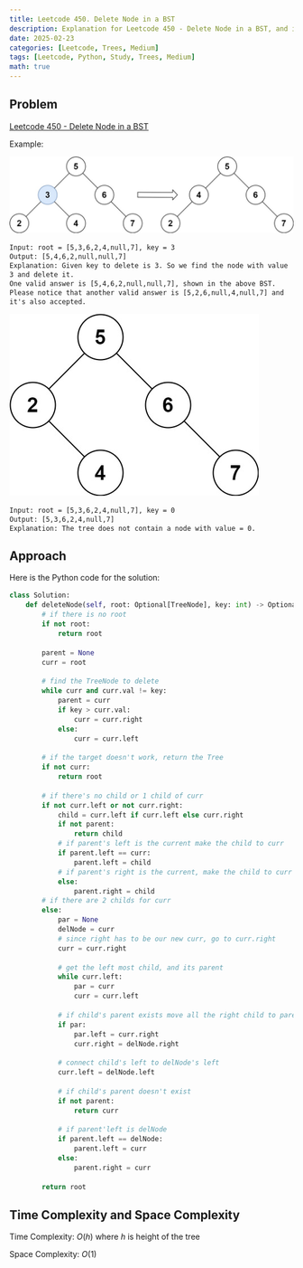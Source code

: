 ```yaml
---
title: Leetcode 450. Delete Node in a BST
description: Explanation for Leetcode 450 - Delete Node in a BST, and its solution in Python.
date: 2025-02-23
categories: [Leetcode, Trees, Medium]
tags: [Leetcode, Python, Study, Trees, Medium]
math: true
---
```


## Problem
[Leetcode 450 - Delete Node in a BST](https://leetcode.com/problems/delete-node-in-a-bst/description/)

Example:

![Desktop View](/assets/img/leetcode/leetcode_450-1.jpg)
```
Input: root = [5,3,6,2,4,null,7], key = 3
Output: [5,4,6,2,null,null,7]
Explanation: Given key to delete is 3. So we find the node with value 3 and delete it.
One valid answer is [5,4,6,2,null,null,7], shown in the above BST.
Please notice that another valid answer is [5,2,6,null,4,null,7] and it's also accepted.
```

![Desktop View](/assets/img/leetcode/leetcode_450-2.jpg)
```
Input: root = [5,3,6,2,4,null,7], key = 0
Output: [5,3,6,2,4,null,7]
Explanation: The tree does not contain a node with value = 0.
```

## Approach


Here is the Python code for the solution:
```python
class Solution:
    def deleteNode(self, root: Optional[TreeNode], key: int) -> Optional[TreeNode]:
        # if there is no root
        if not root:
            return root

        parent = None
        curr = root

        # find the TreeNode to delete
        while curr and curr.val != key:
            parent = curr
            if key > curr.val:
                curr = curr.right
            else:
                curr = curr.left
        
        # if the target doesn't work, return the Tree
        if not curr:
            return root
        
        # if there's no child or 1 child of curr
        if not curr.left or not curr.right:
            child = curr.left if curr.left else curr.right
            if not parent:
                return child
            # if parent's left is the current make the child to curr
            if parent.left == curr:
                parent.left = child
            # if parent's right is the current, make the child to curr
            else:
                parent.right = child
        # if there are 2 childs for curr
        else:
            par = None
            delNode = curr
            # since right has to be our new curr, go to curr.right
            curr = curr.right

            # get the left most child, and its parent
            while curr.left:
                par = curr
                curr = curr.left
            
            # if child's parent exists move all the right child to parent's left
            if par:
                par.left = curr.right
                curr.right = delNode.right
            
            # connect child's left to delNode's left
            curr.left = delNode.left

            # if child's parent doesn't exist
            if not parent:
                return curr
            
            # if parent'left is delNode
            if parent.left == delNode:
                parent.left = curr
            else:
                parent.right = curr
        
        return root
```
## Time Complexity and Space Complexity

Time Complexity: $O(h)$ where $h$ is height of the tree

Space Complexity: $O(1)$